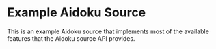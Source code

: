 # Example Aidoku Source

This is an example Aidoku source that implements most of the available features that the Aidoku source API provides.
